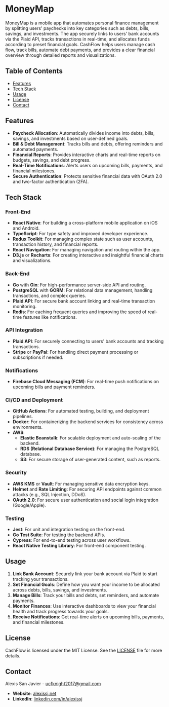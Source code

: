 # MoneyMap

MoneyMap is a mobile app that automates personal finance management by splitting users' paychecks into key categories such as debts, bills, savings, and investments. The app securely links to users' bank accounts via the Plaid API, tracks transactions in real-time, and allocates funds according to preset financial goals. CashFlow helps users manage cash flow, track bills, automate debt payments, and provides a clear financial overview through detailed reports and visualizations.

## Table of Contents

- [Features](#features)
- [Tech Stack](#tech-stack)
- [Usage](#usage)
- [License](#license)
- [Contact](#contact)

## Features

- **Paycheck Allocation**: Automatically divides income into debts, bills, savings, and investments based on user-defined goals.
- **Bill & Debt Management**: Tracks bills and debts, offering reminders and automated payments.
- **Financial Reports**: Provides interactive charts and real-time reports on budgets, savings, and debt progress.
- **Real-Time Notifications**: Alerts users on upcoming bills, payments, and financial milestones.
- **Secure Authentication**: Protects sensitive financial data with OAuth 2.0 and two-factor authentication (2FA).

## Tech Stack

### Front-End

- **React Native**: For building a cross-platform mobile application on iOS and Android.
- **TypeScript**: For type safety and improved developer experience.
- **Redux Toolkit**: For managing complex state such as user accounts, transaction history, and financial reports.
- **React Navigation**: For managing navigation and routing within the app.
- **D3.js** or **Recharts**: For creating interactive and insightful financial charts and visualizations.

### Back-End

- **Go** with **Gin**: For high-performance server-side API and routing.
- **PostgreSQL** with **GORM**: For relational data management, handling transactions, and complex queries.
- **Plaid API**: For secure bank account linking and real-time transaction monitoring.
- **Redis**: For caching frequent queries and improving the speed of real-time features like notifications.
  
### API Integration

- **Plaid API**: For securely connecting to users' bank accounts and tracking transactions.
- **Stripe** or **PayPal**: For handling direct payment processing or subscriptions if needed.

### Notifications

- **Firebase Cloud Messaging (FCM)**: For real-time push notifications on upcoming bills and payment reminders.

### CI/CD and Deployment

- **GitHub Actions**: For automated testing, building, and deployment pipelines.
- **Docker**: For containerizing the backend services for consistency across environments.
- **AWS**:
  - **Elastic Beanstalk**: For scalable deployment and auto-scaling of the backend.
  - **RDS (Relational Database Service)**: For managing the PostgreSQL database.
  - **S3**: For secure storage of user-generated content, such as reports.

### Security

- **AWS KMS** or **Vault**: For managing sensitive data encryption keys.
- **Helmet** and **Rate Limiting**: For securing API endpoints against common attacks (e.g., SQL Injection, DDoS).
- **OAuth 2.0**: For secure user authentication and social login integration (Google/Apple).

### Testing

- **Jest**: For unit and integration testing on the front-end.
- **Go Test Suite**: For testing the backend APIs.
- **Cypress**: For end-to-end testing across user workflows.
- **React Native Testing Library**: For front-end component testing.

## Usage

1. **Link Bank Account**: Securely link your bank account via Plaid to start tracking your transactions.
2. **Set Financial Goals**: Define how you want your income to be allocated across debts, bills, savings, and investments.
3. **Manage Bills**: Track your bills and debts, set reminders, and automate payments.
4. **Monitor Finances**: Use interactive dashboards to view your financial health and track progress towards your goals.
5. **Receive Notifications**: Get real-time alerts on upcoming bills, payments, and financial milestones.

## License

CashFlow is licensed under the MIT License. See the [LICENSE](LICENSE) file for more details.

## Contact

Alexis San Javier - [ucfknight2017@gmail.com](mailto:ucfknight2017@gmail.com)

- **Website**: [alexissj.net](https://www.alexissj.net)
- **LinkedIn**: [linkedin.com/in/alexissj](https://linkedin.com/in/alexissj)
